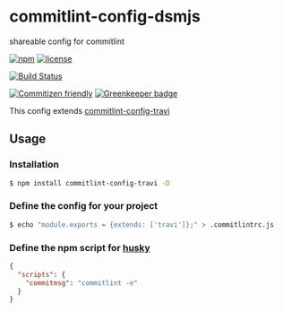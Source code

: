 # commitlint-config-dsmjs

shareable config for commitlint

[![npm](https://img.shields.io/npm/v/commitlint-config-dsmjs.svg?maxAge=2592000)](https://www.npmjs.com/package/commitlint-config-dsmjs)
[![license](https://img.shields.io/github/license/dsmjs/commitlint-config-dsmjs.svg)](LICENSE)

[![Build Status](https://img.shields.io/travis/dsmjs/commitlint-config-dsmjs.svg?style=flat&branch=master)](https://travis-ci.org/dsmjs/commitlint-config-dsmjs)

[![Commitizen friendly](https://img.shields.io/badge/commitizen-friendly-brightgreen.svg)](http://commitizen.github.io/cz-cli/)
[![Greenkeeper badge](https://badges.greenkeeper.io/dsmjs/commitlint-config-dsmjs.svg)](https://greenkeeper.io/)

This config extends [commitlint-config-travi](https://github.com/travi/commitlint-config-travi)

## Usage

### Installation

```sh
$ npm install commitlint-config-travi -D
```

### Define the config for your project

```sh
$ echo "module.exports = {extends: ['travi']};" > .commitlintrc.js
```

### Define the npm script for [husky](https://github.com/typicode/husky)

```json
{
  "scripts": {
    "commitmsg": "commitlint -e"
  }
}
```
